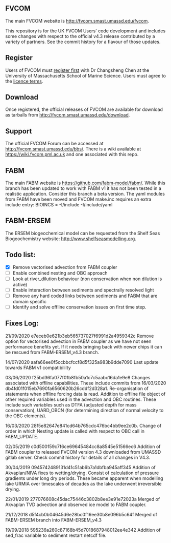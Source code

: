 FVCOM
-----

The main FVCOM website is http://fvcom.smast.umassd.edu/fvcom.

This repository is for the UK FVCOM Users' code development and includes some changes with respect to the official v4.3 release contributed by a variety of partners. 
See the commit history for a flavour of those updates. 

Register
--------

Users of FVCOM must [register first](http://fvcom.smast.umassd.edu/wp-login.php?action=register) with Dr Changsheng Chen at the University of Massachusetts School of Marine Science. Users must agree to the [licence terms](FVCOM_source/LICENCE).

Download
--------

Once registered, the official releases of FVCOM are available for download as tarballs from http://fvcom.smast.umassd.edu/download.

Support
-------

The official FVCOM Forum can be accessed at http://fvcom.smast.umassd.edu/bbs/. There is a wiki available at https://wiki.fvcom.pml.ac.uk and one associated with this repo. 

FABM
----------

The main FABM website is https://github.com/fabm-model/fabm/. While this branch has been updated to work with FABM v1 it has not been tested in a realistic application. Consider this branch a beta version. 
The yaml modules from FABM have been moved and FVCOM make.inc requires an extra include entry:
BIOINCS = -I<FABMINSTALLDIR>/include -I<FABMINSTALLDIR>/include/yaml


FABM-ERSEM
----------

The ERSEM biogeochemical model can be requested from the Shelf Seas Biogeochemistry website: http://www.shelfseasmodelling.org.

## Todo list:

- [x] Remove vectorised advection from FABM coupler 
- [ ] Enable combined nesting and OBC approach
- [ ] Look at river_dilution behaviour (non conservation when non dilution is active)
- [ ] Enable interaction between sediments and spectrally resolved light
- [ ] Remove any hard coded links between sediments and FABM that are domain specific
- [ ] Identify and solve offline conservation issues on first time step. 

## Fixes Log:

21/09/2020 e7eceb0e621b3eb565737027f6991d2a4959342c Remove option for vectorised advection in FABM coupler as we have not seen performance benefits yet. If it needs bringing back with newer chips it can be rescued from FABM-ERSEM_v4.3 branch. 

14/07/2020 aafa66ee0f5ccbbcfccf8d5f325a983b9dde7090 Last update towards FABM v1 compatibililty

03/06/2020 f25bd36fa077f01b8fb50a1c7c5aabc16da1e9e8 Changes associated with offline capabilities. These include commits from 16/03/2020 db4fd01f015eb7690fa6560620b26cddf2d328a1. Re-organisation of statements when offline forcing data is read. Addition to offline file object of other required variables used in the advection and OBC routines. These include such variables such as DTFA (adjusted depth for mass conservation), UARD_OBCN (for determining direction of normal velocity to the OBC elements). 

16/03/2020 28f5e82647e841cd64b765cdc476bc4bb9ee2c0b. Change of order in which Nesting update is called with respect to OBC call in FABM_UPDATE. 

02/05/2019 c0d500159c7f6ce69645484cc8a8545e51566ec6 Addition of FABM coupler to released FVCOM version 4.3 downloaded from UMASSD gitlab server. Check commit history for details of all changes in V4.3. 

30/04/2019 0945742489131d41c51ab6b7a1dbfba945aff345 Addition of Akvaplan/NIVA fixes to wetting/drying. Consist of calculation of pressure gradients under long dry periods. These became apparent when modelling lake URMIA over timescales of decades as the lake underwent irreversible drying. 

22/01/2019 277076608c45dac75446c3802b8ee3e91e72023a Merged of Akvaplan TVD advection and observed ice model to FABM coupler. 

21/12/2018 d5f4cb0b04645d6e28bc0f16ee30b8e096b5c64f Merged of FABM-ERSEM branch into FABM-ERSEM_v4.3

19/09/2018 595236a260c87168b45d7018687948012ee4e342 Addition of sed_frac variable to sediment restart netcdf file. 







